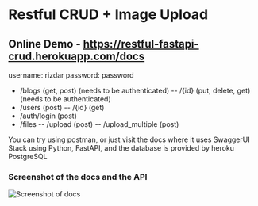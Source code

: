 # Restful CRUD + Image Upload
## Online Demo - https://restful-fastapi-crud.herokuapp.com/docs

username: rizdar
password: password

- /blogs (get, post) (needs to be authenticated)
-- /{id} (put, delete, get) (needs to be authenticated)
- /users (post)
-- /{id} (get)
- /auth/login (post)
- /files
-- /upload (post)
-- /upload_multiple (post)

You can try using postman, or just visit the docs where it uses SwaggerUI
Stack using Python, FastAPI, and the database is provided by heroku PostgreSQL
### Screenshot of the docs and the API

![Screenshot of docs](https://i.ibb.co/S65hYBw/Fire-Shot-Capture-003-Fast-API-Swagger-UI-restful-fastapi-crud-herokuapp-com.png)
